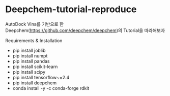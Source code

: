 # Deepchem-tutorial-reproduce

AutoDock Vina를 기반으로 한 Deepchem(https://github.com/deepchem/deepchem)의 Tutorial을 따라해보자


Requirements & Installation
 - pip install joblib
 - pip install numpt
 - pip install pandas
 - pip install scikit-learn
 - pip install scipy
 - pip install tensorflow~=2.4
 - pip install deepchem
 - conda install -y -c conda-forge rdkit
